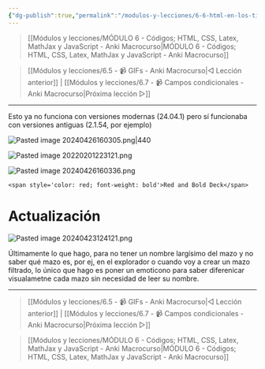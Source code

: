 ```yaml
---
{"dg-publish":true,"permalink":"/modulos-y-lecciones/6-6-html-en-los-titulos-de-los-mazos-anki-macrocurso/","noteIcon":""}
---
```



> [[Módulos y lecciones/MÓDULO 6 - Códigos; HTML, CSS, Latex, MathJax y JavaScript - Anki Macrocurso\|MÓDULO 6 - Códigos; HTML, CSS, Latex, MathJax y JavaScript - Anki Macrocurso]]

> [[Módulos y lecciones/6.5 - 📹 GIFs - Anki Macrocurso\|◁ Lección anterior]] | [[Módulos y lecciones/6.7 - 📹 Campos condicionales - Anki Macrocurso\|Próxima lección ▷]]

---

Esto ya no funciona con versiones modernas (24.04.1) pero sí funcionaba con versiones antiguas (2.1.54, por ejemplo)

![Pasted image 20240426160305.png|440](/img/user/ANEXOS/Pasted%20image%2020240426160305.png)

![Pasted image 20220201223121.png](/img/user/ANEXOS/Pasted%20image%2020220201223121.png)

![Pasted image 20240426160336.png](/img/user/ANEXOS/Pasted%20image%2020240426160336.png)

``````
<span style='color: red; font-weight: bold'>Red and Bold Deck</span>
``````

# Actualización
![Pasted image 20240423124121.png](/img/user/ANEXOS/Pasted%20image%2020240423124121.png)

Últimamente lo que hago, para no tener un nombre largísimo del mazo y no saber qué mazo es, por ej, en el explorador o cuando voy a crear un mazo filtrado, lo único que hago es poner un emoticono para saber diferenicar visualametne cada mazo sin necesidad de leer su nombre.


---

> [[Módulos y lecciones/6.5 - 📹 GIFs - Anki Macrocurso\|◁ Lección anterior]] | [[Módulos y lecciones/6.7 - 📹 Campos condicionales - Anki Macrocurso\|Próxima lección ▷]]

> [[Módulos y lecciones/MÓDULO 6 - Códigos; HTML, CSS, Latex, MathJax y JavaScript - Anki Macrocurso\|MÓDULO 6 - Códigos; HTML, CSS, Latex, MathJax y JavaScript - Anki Macrocurso]]